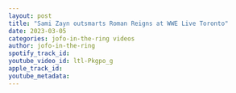```yaml
---
layout: post
title: "Sami Zayn outsmarts Roman Reigns at WWE Live Toronto"
date: 2023-03-05
categories: jofo-in-the-ring videos
author: jofo-in-the-ring
spotify_track_id: 
youtube_video_id: ltl-Pkgpo_g
apple_track_id: 
youtube_metadata: 
---
```

